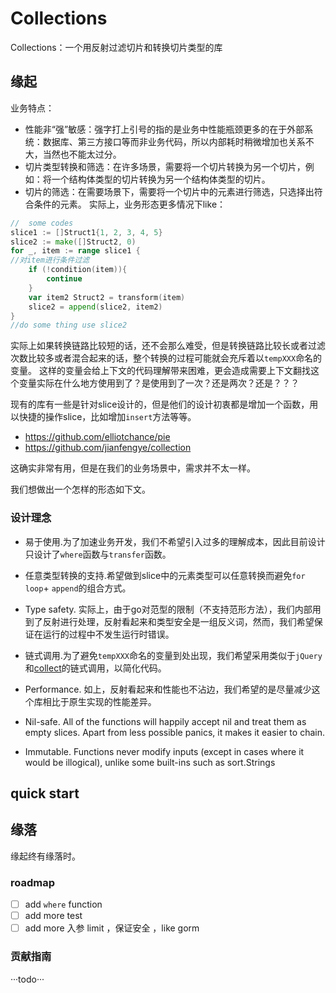 # Collections
Collections：一个用反射过滤切片和转换切片类型的库

## 缘起

业务特点：
- 性能非“强”敏感：强字打上引号的指的是业务中性能瓶颈更多的在于外部系统：数据库、第三方接口等而非业务代码，所以内部耗时稍微增加也关系不大，当然也不能太过分。
- 切片类型转换和筛选：在许多场景，需要将一个切片转换为另一个切片，例如：将一个结构体类型的切片转换为另一个结构体类型的切片。
- 切片的筛选：在需要场景下，需要将一个切片中的元素进行筛选，只选择出符合条件的元素。
实际上，业务形态更多情况下like：
```go
//  some codes
slice1 := []Struct1{1, 2, 3, 4, 5}
slice2 := make([]Struct2, 0)
for _, item := range slice1 {
//对item进行条件过滤
    if (!condition(item)){
        continue
    }
	var item2 Struct2 = transform(item)
	slice2 = append(slice2, item2)
}
//do some thing use slice2
```
实际上如果转换链路比较短的话，还不会那么难受，但是转换链路比较长或者过滤次数比较多或者混合起来的话，整个转换的过程可能就会充斥着以`tempXXX`命名的变量。
这样的变量会给上下文的代码理解带来困难，更会造成需要上下文翻找这个变量实际在什么地方使用到了？是使用到了一次？还是两次？还是？？？

现有的库有一些是针对slice设计的，但是他们的设计初衷都是增加一个函数，用以快捷的操作slice，比如增加`insert`方法等等。
- https://github.com/elliotchance/pie
- https://github.com/jianfengye/collection

这确实非常有用，但是在我们的业务场景中，需求并不太一样。

我们想做出一个怎样的形态如下文。

### 设计理念

- 易于使用.为了加速业务开发，我们不希望引入过多的理解成本，因此目前设计只设计了`where`函数与`transfer`函数。

- 任意类型转换的支持.希望做到slice中的元素类型可以任意转换而避免`for loop`+ `append`的组合方式。

- Type safety. 实际上，由于go对范型的限制（不支持范形方法），我们内部用到了反射进行处理，反射看起来和类型安全是一组反义词，然而，我们希望保证在运行的过程中不发生运行时错误。
- 链式调用.为了避免`tempXXX`命名的变量到处出现，我们希望采用类似于`jQuery`和[collect](https://github.com/tighten/collect)的链式调用，以简化代码。

- Performance. 如上，反射看起来和性能也不沾边，我们希望的是尽量减少这个库相比于原生实现的性能差异。

- Nil-safe. All of the functions will happily accept nil and treat them as empty slices. Apart from less possible panics, it makes it easier to chain.

- Immutable. Functions never modify inputs (except in cases where it would be illogical), unlike some built-ins such as sort.Strings

## quick start

## 缘落
缘起终有缘落时。

### roadmap
- [ ] add `where` function
- [ ] add more test
- [ ] add more 入参 limit ，保证安全 ，like gorm

### 贡献指南


···todo···
